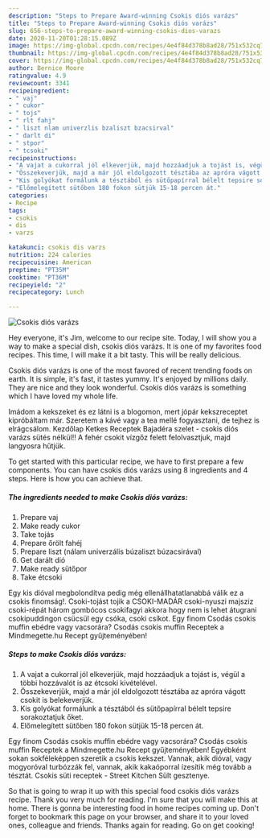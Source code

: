 ```yaml
---
description: "Steps to Prepare Award-winning Csokis diós varázs"
title: "Steps to Prepare Award-winning Csokis diós varázs"
slug: 656-steps-to-prepare-award-winning-csokis-dios-varazs
date: 2020-11-20T01:28:15.089Z
image: https://img-global.cpcdn.com/recipes/4e4f84d378b8ad28/751x532cq70/csokis-dios-varazs-recept-foto.jpg
thumbnail: https://img-global.cpcdn.com/recipes/4e4f84d378b8ad28/751x532cq70/csokis-dios-varazs-recept-foto.jpg
cover: https://img-global.cpcdn.com/recipes/4e4f84d378b8ad28/751x532cq70/csokis-dios-varazs-recept-foto.jpg
author: Bernice Moore
ratingvalue: 4.9
reviewcount: 3341
recipeingredient:
- " vaj"
- " cukor"
- " tojs"
- " rlt fahj"
- " liszt nlam univerzlis bzaliszt bzacsirval"
- " darlt di"
- " stpor"
- " tcsoki"
recipeinstructions:
- "A vajat a cukorral jól elkeverjük, majd hozzáadjuk a tojást is, végül a többi hozzávalót is az étcsoki kivételével."
- "Összekeverjük, majd a már jól eldolgozott tésztába az apróra vágott csokit is belekeverjük."
- "Kis golyókat formálunk a tésztából és sütőpapírral bélelt tepsire sorakoztatjuk őket."
- "Előmelegített sütőben 180 fokon sütjük 15-18 percen át."
categories:
- Recipe
tags:
- csokis
- dis
- varzs

katakunci: csokis dis varzs 
nutrition: 224 calories
recipecuisine: American
preptime: "PT35M"
cooktime: "PT36M"
recipeyield: "2"
recipecategory: Lunch

---
```



![Csokis diós varázs](https://img-global.cpcdn.com/recipes/4e4f84d378b8ad28/751x532cq70/csokis-dios-varazs-recept-foto.jpg)

Hey everyone, it's Jim, welcome to our recipe site. Today, I will show you a way to make a special dish, csokis diós varázs. It is one of my favorites food recipes. This time, I will make it a bit tasty. This will be really delicious.

Csokis diós varázs is one of the most favored of recent trending foods on earth. It is simple, it's fast, it tastes yummy. It's enjoyed by millions daily. They are nice and they look wonderful. Csokis diós varázs is something which I have loved my whole life.

Imádom a kekszeket és ez látni is a blogomon, mert jópár kekszreceptet kipróbáltam már. Szeretem a kávé vagy a tea mellé fogyasztani, de tejhez is elrágcsálom. Kezdőlap Ketkes Receptek Bajadéra szelet - csokis diós varázs sütés nélkül!! A fehér csokit vízgőz felett felolvasztjuk, majd langyosra hűtjük.


To get started with this particular recipe, we have to first prepare a few components. You can have csokis diós varázs using 8 ingredients and 4 steps. Here is how you can achieve that.

<!--inarticleads1-->

##### The ingredients needed to make Csokis diós varázs:

1. Prepare  vaj
1. Make ready  cukor
1. Take  tojás
1. Prepare  őrölt fahéj
1. Prepare  liszt (nálam univerzális búzaliszt búzacsirával)
1. Get  darált dió
1. Make ready  sütőpor
1. Take  étcsoki


Egy kis dióval megbolondítva pedig még ellenállhatatlanabbá válik ez a csokis finomság!. Csoki-tojást tojik a CSOKI-MADÁR csoki-nyuszi majsziz csoki-répát három gombócos csokifagyi akkora hogy nem is lehet átugrani csokipuddingon csücsül egy csóka, csoki csíkot. Egy finom Csodás csokis muffin ebédre vagy vacsorára? Csodás csokis muffin Receptek a Mindmegette.hu Recept gyűjteményében! 

<!--inarticleads2-->

##### Steps to make Csokis diós varázs:

1. A vajat a cukorral jól elkeverjük, majd hozzáadjuk a tojást is, végül a többi hozzávalót is az étcsoki kivételével.
1. Összekeverjük, majd a már jól eldolgozott tésztába az apróra vágott csokit is belekeverjük.
1. Kis golyókat formálunk a tésztából és sütőpapírral bélelt tepsire sorakoztatjuk őket.
1. Előmelegített sütőben 180 fokon sütjük 15-18 percen át.


Egy finom Csodás csokis muffin ebédre vagy vacsorára? Csodás csokis muffin Receptek a Mindmegette.hu Recept gyűjteményében! Egyébként sokan sokféleképpen szeretik a csokis kekszet. Vannak, akik dióval, vagy mogyoróval turbózzák fel, vannak, akik kakaóporral ízesítik még tovább a tésztát. Csokis süti receptek - Street Kitchen Sült gesztenye. 

So that is going to wrap it up with this special food csokis diós varázs recipe. Thank you very much for reading. I'm sure that you will make this at home. There is gonna be interesting food in home recipes coming up. Don't forget to bookmark this page on your browser, and share it to your loved ones, colleague and friends. Thanks again for reading. Go on get cooking!
